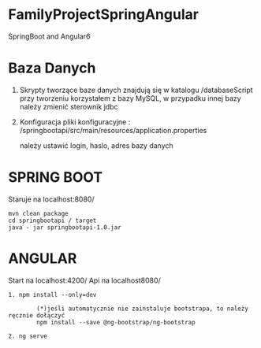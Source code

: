 # FamilyProjectSpringAngular
SpringBoot and Angular6


# Baza Danych
1. Skrypty tworzące baze danych znajdują się w katalogu /databaseScript
przy tworzeniu korzystałem z bazy MySQL, w przypadku innej bazy należy zmienić sterownik jdbc

2. Konfiguracja
	pliki konfiguracyjne :
	/springbootapi/src/main/resources/application.properties
	
	należy ustawić login, haslo, adres bazy danych

# SPRING BOOT
Staruje na localhost:8080/

	mvn clean package
	cd springbootapi / target
	java - jar springbootapi-1.0.jar

# ANGULAR
Start na localhost:4200/
Api na localhost8080/

	1. npm install --only=dev 

			(*)jeśli automatycznie nie zainstaluje bootstrapa, to należy ręcznie dołączyć
			npm install --save @ng-bootstrap/ng-bootstrap

	2. ng serve